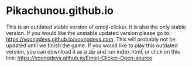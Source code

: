 # Pikachunou.github.io
This is an outdated stable version of emoji-clicker. 
It is also the only stable version.
If you would like the unstable updated version please go to: https://voongdevs.github.io/voongdevs.com.
This will probably not be updated until we finish the game.
If you would like to play this outdated version, you can download it as a zip and run index.html, or click on this link: https://voongdevs.github.io/Emoji-Clicker-Open-source
